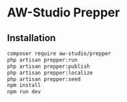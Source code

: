 # AW-Studio Prepper

## Installation

```bash
composer require aw-studio/prepper
php artisan prepper:run
php artisan prepper:publish
php artisan prepper:localize
php artisan prepper:seed
npm install
npm run dev
```
